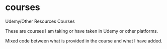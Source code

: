 # courses
Udemy/Other Resources Courses

These are courses I am taking or have taken in Udemy or other platforms.

Mixed code between what is provided in the course and what I have added.
